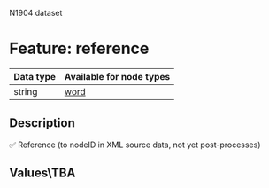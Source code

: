 <p>N1904 dataset</p>

<h1>Feature: reference</h1>

<table>
<thead>
<tr>
  <th>Data type</th>
  <th>Available for node types</th>
</tr>
</thead>
<tbody>
<tr>
  <td>string</td>
  <td><A HREF="featurebynodetype.md#word">word</A></td>
</tr>
</tbody>
</table>

<h2>Description</h2>

<p>✅ Reference (to nodeID in XML source data, not yet post-processes)</p>

<h2>Values\TBA</h2>
